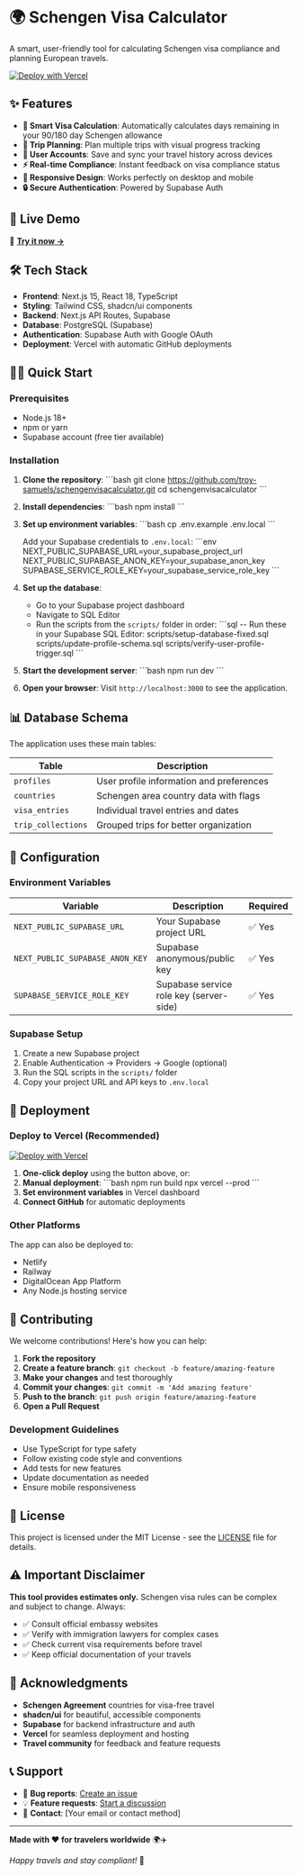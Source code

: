 # 🌍 Schengen Visa Calculator

A smart, user-friendly tool for calculating Schengen visa compliance and planning European travels.

[![Deploy with Vercel](https://vercel.com/button)](https://vercel.com/new/clone?repository-url=https://github.com/troy-samuels/schengenvisacalculator)

## ✨ Features

- **🧮 Smart Visa Calculation**: Automatically calculates days remaining in your 90/180 day Schengen allowance
- **📅 Trip Planning**: Plan multiple trips with visual progress tracking
- **👤 User Accounts**: Save and sync your travel history across devices
- **⚡ Real-time Compliance**: Instant feedback on visa compliance status
- **📱 Responsive Design**: Works perfectly on desktop and mobile
- **🔒 Secure Authentication**: Powered by Supabase Auth

## 🎯 Live Demo

🔗 **[Try it now →](https://your-vercel-url.vercel.app)**

## 🛠️ Tech Stack

- **Frontend**: Next.js 15, React 18, TypeScript
- **Styling**: Tailwind CSS, shadcn/ui components
- **Backend**: Next.js API Routes, Supabase
- **Database**: PostgreSQL (Supabase)
- **Authentication**: Supabase Auth with Google OAuth
- **Deployment**: Vercel with automatic GitHub deployments

## 🏃‍♂️ Quick Start

### Prerequisites

- Node.js 18+ 
- npm or yarn
- Supabase account (free tier available)

### Installation

1. **Clone the repository**:
   \`\`\`bash
   git clone https://github.com/troy-samuels/schengenvisacalculator.git
   cd schengenvisacalculator
   \`\`\`

2. **Install dependencies**:
   \`\`\`bash
   npm install
   \`\`\`

3. **Set up environment variables**:
   \`\`\`bash
   cp .env.example .env.local
   \`\`\`
   
   Add your Supabase credentials to `.env.local`:
   \`\`\`env
   NEXT_PUBLIC_SUPABASE_URL=your_supabase_project_url
   NEXT_PUBLIC_SUPABASE_ANON_KEY=your_supabase_anon_key
   SUPABASE_SERVICE_ROLE_KEY=your_supabase_service_role_key
   \`\`\`

4. **Set up the database**:
   - Go to your Supabase project dashboard
   - Navigate to SQL Editor
   - Run the scripts from the `scripts/` folder in order:
     \`\`\`sql
     -- Run these in your Supabase SQL Editor:
     scripts/setup-database-fixed.sql
     scripts/update-profile-schema.sql
     scripts/verify-user-profile-trigger.sql
     \`\`\`

5. **Start the development server**:
   \`\`\`bash
   npm run dev
   \`\`\`

6. **Open your browser**:
   Visit `http://localhost:3000` to see the application.

## 📊 Database Schema

The application uses these main tables:

| Table | Description |
|-------|-------------|
| `profiles` | User profile information and preferences |
| `countries` | Schengen area country data with flags |
| `visa_entries` | Individual travel entries and dates |
| `trip_collections` | Grouped trips for better organization |

## 🔧 Configuration

### Environment Variables

| Variable | Description | Required |
|----------|-------------|----------|
| `NEXT_PUBLIC_SUPABASE_URL` | Your Supabase project URL | ✅ Yes |
| `NEXT_PUBLIC_SUPABASE_ANON_KEY` | Supabase anonymous/public key | ✅ Yes |
| `SUPABASE_SERVICE_ROLE_KEY` | Supabase service role key (server-side) | ✅ Yes |

### Supabase Setup

1. Create a new Supabase project
2. Enable Authentication → Providers → Google (optional)
3. Run the SQL scripts in the `scripts/` folder
4. Copy your project URL and API keys to `.env.local`

## 🚀 Deployment

### Deploy to Vercel (Recommended)

[![Deploy with Vercel](https://vercel.com/button)](https://vercel.com/new/clone?repository-url=https://github.com/troy-samuels/schengenvisacalculator)

1. **One-click deploy** using the button above, or:
2. **Manual deployment**:
   \`\`\`bash
   npm run build
   npx vercel --prod
   \`\`\`
3. **Set environment variables** in Vercel dashboard
4. **Connect GitHub** for automatic deployments

### Other Platforms

The app can also be deployed to:
- Netlify
- Railway
- DigitalOcean App Platform
- Any Node.js hosting service

## 🤝 Contributing

We welcome contributions! Here's how you can help:

1. **Fork the repository**
2. **Create a feature branch**: `git checkout -b feature/amazing-feature`
3. **Make your changes** and test thoroughly
4. **Commit your changes**: `git commit -m 'Add amazing feature'`
5. **Push to the branch**: `git push origin feature/amazing-feature`
6. **Open a Pull Request**

### Development Guidelines

- Use TypeScript for type safety
- Follow existing code style and conventions
- Add tests for new features
- Update documentation as needed
- Ensure mobile responsiveness

## 📝 License

This project is licensed under the MIT License - see the [LICENSE](LICENSE) file for details.

## ⚠️ Important Disclaimer

**This tool provides estimates only.** Schengen visa rules can be complex and subject to change. Always:

- ✅ Consult official embassy websites
- ✅ Verify with immigration lawyers for complex cases
- ✅ Check current visa requirements before travel
- ✅ Keep official documentation of your travels

## 🙏 Acknowledgments

- **Schengen Agreement** countries for visa-free travel
- **shadcn/ui** for beautiful, accessible components
- **Supabase** for backend infrastructure and auth
- **Vercel** for seamless deployment and hosting
- **Travel community** for feedback and feature requests

## 📞 Support

- 🐛 **Bug reports**: [Create an issue](https://github.com/troy-samuels/schengenvisacalculator/issues)
- 💡 **Feature requests**: [Start a discussion](https://github.com/troy-samuels/schengenvisacalculator/discussions)
- 📧 **Contact**: [Your email or contact method]

---

**Made with ❤️ for travelers worldwide** 🌍✈️

*Happy travels and stay compliant!* 🎒
